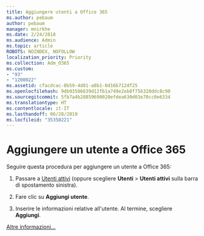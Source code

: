 ```yaml
---
title: Aggiungere utenti a Office 365
ms.author: pebaum
author: pebaum
manager: mnirkhe
ms.date: 2/24/2018
ms.audience: Admin
ms.topic: article
ROBOTS: NOINDEX, NOFOLLOW
localization_priority: Priority
ms.collection: Adm_O365
ms.custom:
- "93"
- "1200022"
ms.assetid: cfacdcac-8b59-4d81-a8b1-0d16b712df25
ms.openlocfilehash: 9db93586639d12fb1a749e2eb8f756320ddc8c90
ms.sourcegitcommit: 5fb7a4b28859690020efdea630d03e70cc0e6334
ms.translationtype: HT
ms.contentlocale: it-IT
ms.lasthandoff: 06/28/2019
ms.locfileid: "35358221"
---
```

# <a name="add-a-user-to-office-365"></a>Aggiungere un utente a Office 365

Seguire questa procedura per aggiungere un utente a Office 365:
  
1. Passare a [Utenti attivi](https://admin.microsoft.com/Adminportal/Home?source=applauncher#/users) (oppure scegliere **Utenti** \> **Utenti attivi** sulla barra di spostamento sinistra).

2. Fare clic su **Aggiungi utente**.

3. Inserire le informazioni relative all'utente. Al termine, scegliere **Aggiungi**.

[Altre informazioni...](https://support.office.com/article/1970f7d6-03b5-442f-b385-5880b9c256ec)
  